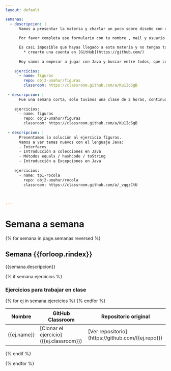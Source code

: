```yaml
---
layout: default

semanas:
  - descripcion: |
      Vamos a presentar la materia y charlar un poco sobre diseño con objetos y la necesidad de herramientas para abordar           problemas más voluminosos usando la base de lo viste en Programación con Objetos I.
      
      Por favor completa ese formulario con tu nombre , mail y usuario de github [Información de contacto](https://forms.gle/WKYmpsr3HQSJwD197)

      Es casi imposible que hayas llegado a esta materia y no tengas tu cuenta en Github ... pero por si las moscas:
        * crearte una cuenta en [GitHub](https://github.com/)
        
      Hoy vamos a empezar a jugar con Java y buscar entre todos, que cosas tiene de parecidas a Wollok y en que cosas se      diferencia.
        
    ejercicios:
      - name: figuras
        repo: obj2-unahur/figuras
        classroom: https://classroom.github.com/a/Ku1IcSgB
        
 - descripcion: |
      Fue una semana corta, solo tuvimos una clase de 2 horas, continuamos con dudas sobre el ejercicio figuras.
        
    ejercicios:
      - name: figuras
        repo: obj2-unahur/figuras
        classroom: https://classroom.github.com/a/Ku1IcSgB
        
 - descripcion: |
      Presentamos la solución al ejercicio figuras.
      Vamos a ver temas nuevos con el lenguaje Java:
      - Interfaces
      - Introducción a colecciones en Java
      - Métodos equals / hashcode / toString
      - Introducción a Excepciones en Java
        
    ejercicios:
      - name: tp1-rocola
        repo: obj2-unahur/rocola
        classroom: https://classroom.github.com/a/_vqgzCtU        
        
        
    
---
```

# Semana a semana

{% for semana in page.semanas reversed %}

## Semana {{forloop.rindex}}
{{semana.descripcion}}

{% if semana.ejercicios %}
### Ejercicios para trabajar en clase
<table>
    <thead>
        <tr class="header">
            <th>Nombre</th>
            <th>GitHub Classroom</th>
            <th>Repositorio original</th>
        </tr>
    </thead>
    <tbody>
      {% for ej in semana.ejercicios %}
      <tr>
          <td markdown="span">{{ej.name}}</td>
          <td markdown="span">[Clonar el ejercicio]({{ej.classroom}}) <i class="fas fa-book"></i></td>
          <td markdown="span">[Ver repositorio](https://github.com/{{ej.repo}}) <i class="fab fa-github"></i></td>
      </tr>
      {% endfor %}
    </tbody>
</table>
{% endif %}

{% endfor %}
